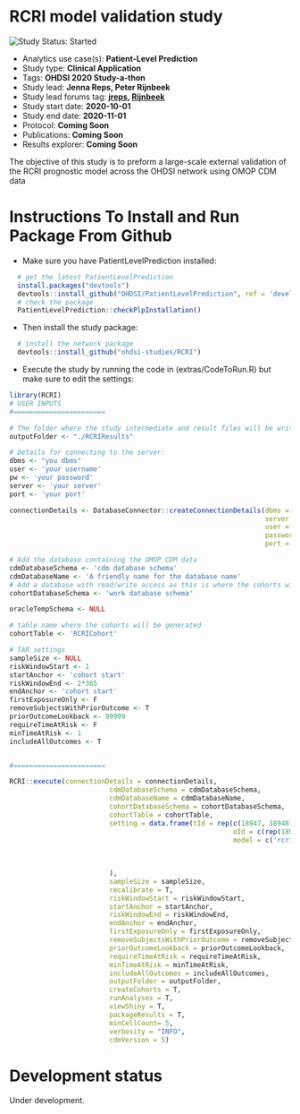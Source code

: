 RCRI model validation study
=============

<img src="https://img.shields.io/badge/Study%20Status-Started-blue.svg" alt="Study Status: Started"> 

- Analytics use case(s): **Patient-Level Prediction**
- Study type: **Clinical Application**
- Tags: **OHDSI 2020 Study-a-thon**
- Study lead: **Jenna Reps, Peter Rijnbeek**
- Study lead forums tag: **[jreps](https://forums.ohdsi.org/u/jreps), [Rijnbeek](https://forums.ohdsi.org/u/Rijnbeek)**
- Study start date: **2020-10-01**
- Study end date: **2020-11-01**
- Protocol: **Coming Soon**
- Publications: **Coming Soon**
- Results explorer: **Coming Soon**

The objective of this study is to preform a large-scale external validation of the RCRI prognostic model across the OHDSI network using OMOP CDM data

Instructions To Install and Run Package From Github
===================

- Make sure you have PatientLevelPrediction installed:

```r
  # get the latest PatientLevelPrediction
  install.packages("devtools")
  devtools::install_github("OHDSI/PatientLevelPrediction", ref = 'development')
  # check the package
  PatientLevelPrediction::checkPlpInstallation()
```

- Then install the study package:
```r
  # install the network package
  devtools::install_github("ohdsi-studies/RCRI")
```

- Execute the study by running the code in (extras/CodeToRun.R) but make sure to edit the settings:
```r
library(RCRI)
# USER INPUTS
#=======================

# The folder where the study intermediate and result files will be written:
outputFolder <- "./RCRIResults"

# Details for connecting to the server:
dbms <- "you dbms"
user <- 'your username'
pw <- 'your password'
server <- 'your server'
port <- 'your port'

connectionDetails <- DatabaseConnector::createConnectionDetails(dbms = dbms,
                                                                server = server,
                                                                user = user,
                                                                password = pw,
                                                                port = port)

# Add the database containing the OMOP CDM data
cdmDatabaseSchema <- 'cdm database schema'
cdmDatabaseName <- 'A friendly name for the database name'
# Add a database with read/write access as this is where the cohorts will be generated
cohortDatabaseSchema <- 'work database schema'

oracleTempSchema <- NULL

# table name where the cohorts will be generated
cohortTable <- 'RCRICohort'

# TAR settings
sampleSize <- NULL
riskWindowStart <- 1
startAnchor <- 'cohort start'
riskWindowEnd <- 2*365
endAnchor <- 'cohort start'
firstExposureOnly <- F
removeSubjectsWithPriorOutcome <- T
priorOutcomeLookback <- 99999
requireTimeAtRisk <- F
minTimeAtRisk <- 1
includeAllOutcomes <- T


#=======================

RCRI::execute(connectionDetails = connectionDetails,
                         cdmDatabaseSchema = cdmDatabaseSchema,
                         cdmDatabaseName = cdmDatabaseName,
                         cohortDatabaseSchema = cohortDatabaseSchema,
                         cohortTable = cohortTable,
                         setting = data.frame(tId = rep(c(18947, 18948),2), 
                                                        oId = c(rep(18935,2),rep(18949,2)), 
                                                        model = c('rcri_with_creatinine_model.csv',
                                                                      'rcri_with_creatinine_plus_renal_model.csv',
                                                                      'rcri_with_creatinine_model.csv',
                                                                      'rcri_with_creatinine_plus_renal_model.csv')
                         ),
                         sampleSize = sampleSize, 
                         recalibrate = T,
                         riskWindowStart = riskWindowStart,
                         startAnchor = startAnchor,
                         riskWindowEnd = riskWindowEnd,
                         endAnchor = endAnchor,
                         firstExposureOnly = firstExposureOnly,
                         removeSubjectsWithPriorOutcome = removeSubjectsWithPriorOutcome,
                         priorOutcomeLookback = priorOutcomeLookback,
                         requireTimeAtRisk = requireTimeAtRisk,
                         minTimeAtRisk = minTimeAtRisk,
                         includeAllOutcomes = includeAllOutcomes,
                         outputFolder = outputFolder,
                         createCohorts = T,
                         runAnalyses = T,
                         viewShiny = T,
                         packageResults = T, 
                         minCellCount= 5,
                         verbosity = "INFO",
                         cdmVersion = 5)
```
# Development status
Under development.


